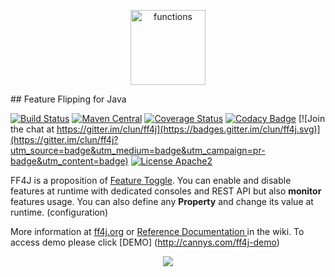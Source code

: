 <p align="center">
<img src="https://raw.github.com/clun/ff4j/master/src/site/resources/images/ff4j-logo.png?raw=true" alt="functions" height="120px" />
</p>
## Feature Flipping for Java

[![Build Status](https://travis-ci.org/clun/ff4j.svg?branch=master)](https://travis-ci.org/clun/ff4j)
[![Maven Central](https://maven-badges.herokuapp.com/maven-central/org.ff4j/ff4j-core/badge.svg)](https://maven-badges.herokuapp.com/maven-central/org.ff4j/ff4j-core/) 
[![Coverage Status](https://coveralls.io/repos/clun/ff4j/badge.svg?branch=master&service=github)](https://coveralls.io/github/clun/ff4j?branch=master)
[![Codacy Badge](https://api.codacy.com/project/badge/grade/c900676eb9674bc48c246dc112e60e16)](https://www.codacy.com/app/cedrick-lunven/ff4j)
[![Join the chat at https://gitter.im/clun/ff4j](https://badges.gitter.im/clun/ff4j.svg)](https://gitter.im/clun/ff4j?utm_source=badge&utm_medium=badge&utm_campaign=pr-badge&utm_content=badge)
[![License Apache2](https://img.shields.io/hexpm/l/plug.svg)](http://www.apache.org/licenses/LICENSE-2.0)

FF4J is a proposition of [Feature Toggle](http://martinfowler.com/bliki/FeatureToggle.html). 
You can enable and disable features at runtime with dedicated consoles and REST API but also __monitor__ features usage. You can also define any __Property__ and change its value at runtime. (configuration)

More information at [ff4j.org](http://ff4j.org) or [Reference Documentation ](https://github.com/clun/ff4j/wiki) in the wiki. To access demo please click [DEMO] (http://cannys.com/ff4j-demo)

 <p align="center">
  <img src="https://raw.github.com/clun/ff4j/master/src/site/resources/images/ff4j-console.png?raw=true" />
</p>


</p>
